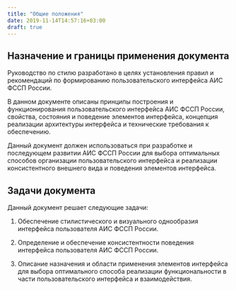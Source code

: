 ```yaml
---
title: "Общие положения"
date: 2019-11-14T14:57:16+03:00
draft: true
---
```

Назначение и границы применения документа
-----------------------------------------

Руководство по стилю разработано в целях установления правил и
рекомендаций по формированию пользовательского интерфейса АИС ФССП
России.

В данном документе описаны принципы построения и функционирования
пользовательского интерфейса АИС ФССП России, свойства, состояния и
поведение элементов интерфейса, концепция реализации архитектуры
интерфейса и технические требования к обеспечению.

Данный документ должен использоваться при разработке и последующем
развитии АИС ФССП России для выбора оптимальных способов организации
пользовательского интерфейса и реализации консистентного внешнего вида и
поведения элементов интерфейса.

Задачи документа
----------------

Данный документ решает следующие задачи:

1.  Обеспечение стилистического и визуального однообразия интерфейса
    пользователя АИС ФССП России.

2.  Определение и обеспечение консистентности поведения интерфейса
    пользователя АИС ФССП России.

3.  Описание назначения и области применения элементов интерфейса для
    выбора оптимального способа реализации функциональности в части
    пользовательского интерфейса и взаимодействия.